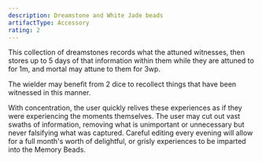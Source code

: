 ```yaml
---
description: Dreamstone and White Jade beads
artifactType: Accessory
rating: 2
---
```


This collection of dreamstones records what the attuned witnesses, then stores up to 5 days of that information within them while they are attuned to for 1m, and mortal may attune to them for 3wp.

The wielder may benefit from 2 dice to recollect things that have been witnessed in this manner.

With concentration, the user quickly relives these experiences as if they were experiencing the moments themselves. The user may cut out vast swaths of information, removing what is unimportant or unnecessary but never falsifying what was captured. Careful editing every evening will allow for a full month's worth of delightful, or grisly experiences to be imparted into the Memory Beads.
